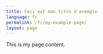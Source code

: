 ```yaml
---
title: Ceci est mon titre d'exemple
language: fr
permalink: /fr/my-example-page/
layout: page
---
```


This is my page content.
